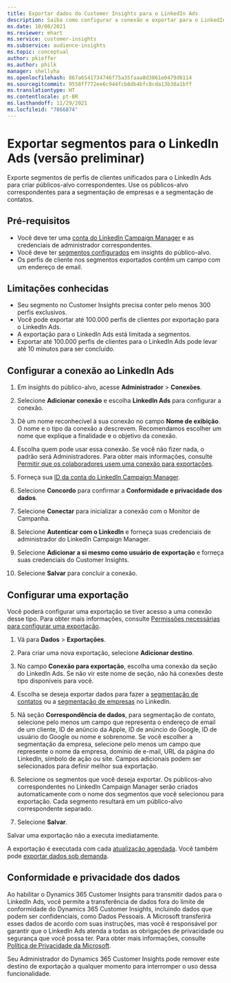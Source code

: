 ```yaml
---
title: Exportar dados do Customer Insights para o LinkedIn Ads
description: Saiba como configurar a conexão e exportar para o LinkedIn Ads.
ms.date: 10/08/2021
ms.reviewer: mhart
ms.service: customer-insights
ms.subservice: audience-insights
ms.topic: conceptual
author: pkieffer
ms.author: philk
manager: shellyha
ms.openlocfilehash: 867a6541734746f75a35faaa8d3861e0479d6114
ms.sourcegitcommit: 9558ff772ee6c944fcb8db4bfc8cda13b38a1bff
ms.translationtype: HT
ms.contentlocale: pt-BR
ms.lasthandoff: 11/29/2021
ms.locfileid: "7866874"
---
```

# <a name="export-segments-to-linkedin-ads-preview"></a>Exportar segmentos para o LinkedIn Ads (versão preliminar)

Exporte segmentos de perfis de clientes unificados para o LinkedIn Ads para criar públicos-alvo correspondentes. Use os públicos-alvo correspondentes para a segmentação de empresas e a segmentação de contatos.

## <a name="prerequisites"></a>Pré-requisitos

-   Você deve ter uma [conta do LinkedIn Campaign Manager](https://business.linkedin.com/marketing-solutions/ads) e as credenciais de administrador correspondentes.
-   Você deve ter [segmentos configurados](segments.md) em insights do público-alvo.
-   Os perfis de cliente nos segmentos exportados contêm um campo com um endereço de email.

## <a name="known-limitations"></a>Limitações conhecidas

- Seu segmento no Customer Insights precisa conter pelo menos 300 perfis exclusivos. 
- Você pode exportar até 100.000 perfis de clientes por exportação para o LinkedIn Ads.
- A exportação para o LinkedIn Ads está limitada a segmentos.
- Exportar até 100.000 perfis de clientes para o LinkedIn Ads pode levar até 10 minutos para ser concluído. 

## <a name="set-up-the-connection-to-linkedin-ads"></a>Configurar a conexão ao LinkedIn Ads

1. Em insights do público-alvo, acesse **Administrador** > **Conexões**.

1. Selecione **Adicionar conexão** e escolha **LinkedIn Ads** para configurar a conexão.

1. Dê um nome reconhecível à sua conexão no campo **Nome de exibição**. O nome e o tipo da conexão a descrevem. Recomendamos escolher um nome que explique a finalidade e o objetivo da conexão.

1. Escolha quem pode usar essa conexão. Se você não fizer nada, o padrão será Administradores. Para obter mais informações, consulte [Permitir que os colaboradores usem uma conexão para exportações](connections.md#allow-contributors-to-use-a-connection-for-exports).

1. Forneça sua [ID da conta do LinkedIn Campaign Manager](https://www.linkedin.com/help/lms/answer/a424270).

1. Selecione **Concordo** para confirmar a **Conformidade e privacidade dos dados**.

1. Selecione **Conectar** para inicializar a conexão com o Monitor de Campanha.

1. Selecione **Autenticar com o LinkedIn** e forneça suas credenciais de administrador do LinkedIn Campaign Manager.

1. Selecione **Adicionar a si mesmo como usuário de exportação** e forneça suas credenciais do Customer Insights.

1. Selecione **Salvar** para concluir a conexão.

## <a name="configure-an-export"></a>Configurar uma exportação

Você poderá configurar uma exportação se tiver acesso a uma conexão desse tipo. Para obter mais informações, consulte [Permissões necessárias para configurar uma exportação](export-destinations.md#set-up-a-new-export).

1. Vá para **Dados** > **Exportações**.

1. Para criar uma nova exportação, selecione **Adicionar destino**.

1. No campo **Conexão para exportação**, escolha uma conexão da seção do LinkedIn Ads. Se não vir este nome de seção, não há conexões deste tipo disponíveis para você.

1. Escolha se deseja exportar dados para fazer a [segmentação de contatos](https://business.linkedin.com/marketing-solutions/ad-targeting/contact-targeting) ou a [segmentação de empresas](https://business.linkedin.com/marketing-solutions/ad-targeting/account-targeting) no LinkedIn. 

1. Nã seção **Correspondência de dados**, para segmentação de contato, selecione pelo menos um campo que representa o endereço de email de um cliente, ID de anúncio da Apple, ID de anúncio do Google, ID de usuário do Google ou nome e sobrenome. Se você escolher a segmentação da empresa, selecione pelo menos um campo que represente o nome da empresa, domínio de e-mail, URL da página do LinkedIn, símbolo de ação ou site. Campos adicionais podem ser selecionados para definir melhor sua exportação. 

1. Selecione os segmentos que você deseja exportar. Os públicos-alvo correspondentes no LinkedIn Campaign Manager serão criados automaticamente com o nome dos segmentos que você selecionou para exportação. Cada segmento resultará em um público-alvo correspondente separado. 

1. Selecione **Salvar**.

Salvar uma exportação não a executa imediatamente.

A exportação é executada com cada [atualização agendada](system.md#schedule-tab). Você também pode [exportar dados sob demanda](export-destinations.md#run-exports-on-demand). 


## <a name="data-privacy-and-compliance"></a>Conformidade e privacidade dos dados

Ao habilitar o Dynamics 365 Customer Insights para transmitir dados para o LinkedIn Ads, você permite a transferência de dados fora do limite de conformidade do Dynamics 365 Customer Insights, incluindo dados que podem ser confidenciais, como Dados Pessoais. A Microsoft transferirá esses dados de acordo com suas instruções, mas você é responsável por garantir que o LinkedIn Ads atenda a todas as obrigações de privacidade ou segurança que você possa ter. Para obter mais informações, consulte [Política de Privacidade da Microsoft](https://go.microsoft.com/fwlink/?linkid=396732).

Seu Administrador do Dynamics 365 Customer Insights pode remover este destino de exportação a qualquer momento para interromper o uso dessa funcionalidade.
